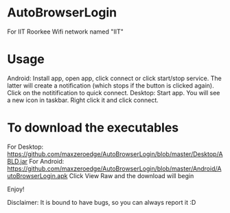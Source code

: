 # AutoBrowserLogin
For IIT Roorkee Wifi network named "IIT"

# Usage
Android:
Install app, open app, click connect or click start/stop service. The latter will create a notification (which stops if the button is clicked again). Click on the notitification to quick connect.
Desktop:
Start app. You will see a new icon in taskbar. Right click it and click connect.

# To download the executables
For Desktop: https://github.com/maxzeroedge/AutoBrowserLogin/blob/master/Desktop/ABLD.jar
For Android: https://github.com/maxzeroedge/AutoBrowserLogin/blob/master/Android/AutoBrowserLogin.apk
Click View Raw and the download will begin



Enjoy!

Disclaimer: It is bound to have bugs, so you can always report it :D
